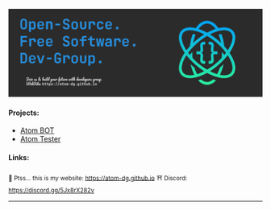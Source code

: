 ![banner](https://github.com/atom-dg/.github/blob/main/banner-ATOM.png) 

#### Projects:
 * [Atom BOT](https://github.com/atom-dg/atom-bot)
 * [Atom Tester](https://github.com/atom-dg/tester-bot)
    
#### Links:
<sub>🤫 Ptss... this is my website: https://atom-dg.github.io</sub>
<sub>⛩️ Discord: https://discord.gg/5Jx8rX282v</sub>

---
